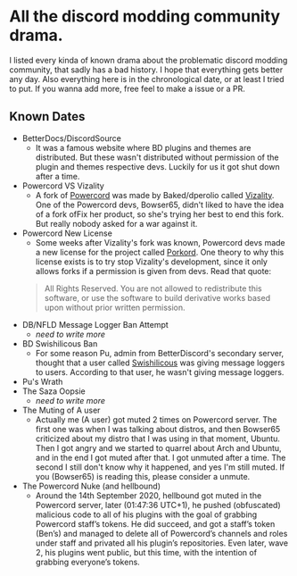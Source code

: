 # All the discord modding community drama.
I listed every kinda of known drama about the problematic discord modding community, that sadly has a bad history.
I hope that everything gets better any day.
Also everything here is in the chronological date, or at least I tried to put.
If you wanna add more, free feel to make a issue or a PR.

## Known Dates

- BetterDocs/DiscordSource
  - It was a famous website where BD plugins and themes are distributed. But these wasn't distributed without permission of the plugin and themes respective devs. Luckily for us it got shut down after a time.
- Powercord VS Vizality
  - A fork of [Powercord](https://github.com/powercord-org) was made by Baked/dperolio called [Vizality](https://github.com/vizality). One of the Powercord devs, Bowser65, didn't liked to have the idea of a fork ofFix  her product, so she's trying her best to end this fork. But really nobody asked for a war against it.
- Powercord New License
  - Some weeks after Vizality's fork was known, Powercord devs made a new license for the project called [Porkord](https://github.com/powercord-org/powercord/blob/v2/LICENSE). One theory to why this license exists is to try stop Vizality's development, since it only allows forks if a permission is given from devs. Read that quote:
  > All Rights Reserved. You are not allowed to redistribute this software, or use
the software to build derivative works based upon without prior written permission.
- DB/NFLD Message Logger Ban Attempt
  - *need to write more*
- BD Swishilicous Ban
  - For some reason Pu, admin from BetterDiscord's secondary server, thought that a user called [Swishilicous](https://github.com/Swishilicous) was giving message loggers to users. According to that user, he wasn't giving message loggers.
- Pu's Wrath
- The Saza Oopsie
  - *need to write more*
- The Muting of A user
  - Actually me (A user) got muted 2 times on Powercord server. The first one was when I was talking about distros, and then Bowser65 criticized about my distro that I was using in that moment, Ubuntu. Then I got angry and we started to quarrel about Arch and Ubuntu, and in the end I got muted after that. I got unmuted after a time. The second I still don't know why it happened, and yes I'm still muted. If you (Bowser65) is reading this, please consider a unmute.
- The Powercord Nuke (and hellbound)
  - Around the 14th September 2020, hellbound got muted in the Powercord server, later (01:47:36 UTC+1), he pushed (obfuscated) malicious code to all of his plugins with the goal of grabbing Powercord staff’s tokens. He did succeed, and got a staff’s token (Ben’s) and managed to delete all of Powercord’s channels and roles under staff and privated all his plugin’s repositories. Even later, wave 2, his plugins went public, but this time, with the intention of grabbing everyone’s tokens.
